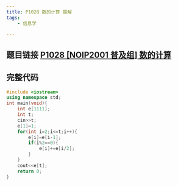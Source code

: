 ```yaml
---
title: P1028 数的计算 题解
tags:
    - 信息学

---
```


## 题目链接 [P1028 [NOIP2001 普及组] 数的计算](https://www.luogu.com.cn/problem/P1028)

## 完整代码
```cpp
#include <iostream>
using namespace std;
int main(void){
    int e[1111];
    int t;
    cin>>t;
    e[1]=1;
    for(int i=2;i<=t;i++){
        e[i]=e[i-1];
        if(i%2==0){
            e[i]+=e[i/2];
        }
    }
    cout<<e[t];
    return 0;
} 
```

<script src="https://giscus.app/client.js"
    data-repo="liuzihaohao/liuzihaohao.github.io"
    data-repo-id="R_kgDOI3HDkw"
    data-category="Announcements"
    data-category-id="DIC_kwDOI3HDk84CT4T2"
    data-mapping="pathname"
    data-strict="1"
    data-reactions-enabled="1"
    data-emit-metadata="0"
    data-input-position="top"
    data-theme="preferred_color_scheme"
    data-lang="zh-CN"
    data-loading="lazy"
    crossorigin="anonymous"
    async>
</script>
